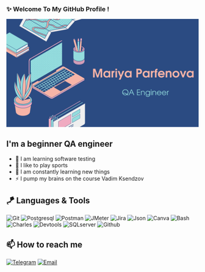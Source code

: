 ### ✨ Welcome To My GitHub Profile !

![Braydon's GitHub Banner](./GitHubHeader.png)

## I'm a beginner QA engineer
- 💪 I am learning software testing
- 🎉 I like to play sports
- 🥅 I am constantly learning new things
- ⚡ I pump my brains on the course Vadim Ksendzov

## 🪁 Languages & Tools

![Git](https://img.shields.io/static/v1?style=for-the-badge&logo=git&message=Git&label=&color=F05032&labelColor=000000)
![Postgresql](https://img.shields.io/static/v1?style=for-the-badge&logo=Postgresql&message=Postgresql&label=&color=32aab8&labelColor=000000)
![Postman](https://img.shields.io/static/v1?style=for-the-badge&logo=Postman&message=Postman&label=&color=F05032&labelColor=000000)
![JMeter](https://img.shields.io/static/v1?style=for-the-badge&logo=apachejmeter&message=Jmeter&label=&color=852677&labelColor=000000)
![Jira](https://img.shields.io/static/v1?style=for-the-badge&logo=jira&message=Jira&label=&color=32aab8&labelColor=000000)
![Json](https://img.shields.io/static/v1?style=for-the-badge&logo=json&message=JSON&label=&color=808080&labelColor=000000)
![Canva](https://img.shields.io/static/v1?style=for-the-badge&logo=canva&message=Canva&label=&color=00c4cc&labelColor=000000)
![Bash](https://img.shields.io/static/v1?style=for-the-badge&logo=gnubash&message=Bash&label=&color=9ACD32&labelColor=000000)
![Charles](https://img.shields.io/static/v1?style=for-the-badge&message=Charles&label=&color=87CEEB&labelColor=000000)
![Devtools](https://img.shields.io/static/v1?style=for-the-badge&message=Devtools&label=&color=0000FF&labelColor=000000)
![SQLserver](https://img.shields.io/static/v1?style=for-the-badge&logo=microsoftsqlserver&message=sqlserver&label=&color=FF4500&labelColor=000000)
![Github](https://img.shields.io/static/v1?style=for-the-badge&logo=github&message=github&label=&color=4B0082&labelColor=000000)

## 📫 How to reach me

[![Telegram](https://img.shields.io/static/v1?style=for-the-badge&logo=telegram&message=Telegram&label=&color=4682B4&labelColor=000000)](https://t.me/Maria_Parfik)
[![Email](https://img.shields.io/static/v1?style=for-the-badge&logo=maildotru&message=Email&label=&color=4169E1&labelColor=000000)](https://t.me/Maria_Parfik)

